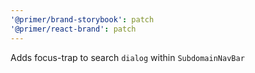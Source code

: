 ```yaml
---
'@primer/brand-storybook': patch
'@primer/react-brand': patch
---
```


Adds focus-trap to search `dialog` within `SubdomainNavBar`
